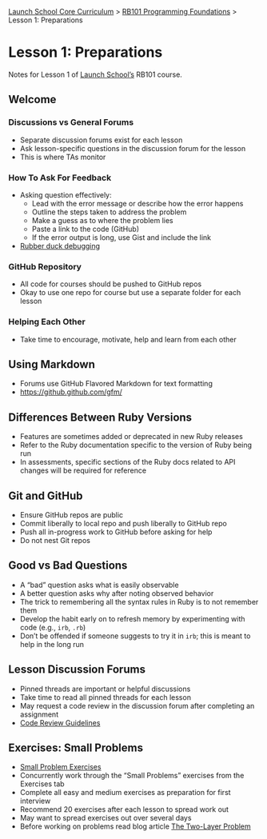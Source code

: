 [Launch School Core Curriculum](/README.md) >
[RB101 Programming Foundations](/rb101/rb101_notes.md) >
Lesson 1: Preparations

# Lesson 1: Preparations

Notes for Lesson 1 of [Launch School’s](https://launchschool.com) RB101 course.

## Welcome

### Discussions vs General Forums
* Separate discussion forums exist for each lesson
* Ask lesson-specific questions in the discussion forum for the lesson
* This is where TAs monitor

### How To Ask For Feedback
* Asking question effectively:
  * Lead with the error message or describe how the error happens
  * Outline the steps taken to address the problem
  * Make a guess as to where the problem lies
  * Paste a link to the code (GitHub)
  * If the error output is long, use Gist and include the link
* [Rubber duck debugging](https://en.wikipedia.org/wiki/Rubber_duck_debugging)

### GitHub Repository
* All code for courses should be pushed to GitHub repos
* Okay to use one repo for course but use a separate folder for each lesson

### Helping Each Other
* Take time to encourage, motivate, help and learn from each other

## Using Markdown
* Forums use GitHub Flavored Markdown for text formatting
* https://github.github.com/gfm/

## Differences Between Ruby Versions
* Features are sometimes added or deprecated in new Ruby releases
* Refer to the Ruby documentation specific to the version of Ruby being run
* In assessments, specific sections of the Ruby docs related to API changes will be required for reference 

## Git and GitHub
* Ensure GitHub repos are public
* Commit liberally to local repo and push liberally to GitHub repo
* Push all in-progress work to GitHub before asking for help
* Do not nest Git repos

## Good vs Bad Questions
* A “bad” question asks what is easily observable
* A better question asks why after noting observed behavior
* The trick to remembering all the syntax rules in Ruby is to not remember them
* Develop the habit early on to refresh memory by experimenting with code (e.g., `irb`, `.rb`)
* Don’t be offended if someone suggests to try it in `irb`; this is meant to help in the long run

## Lesson Discussion Forums
* Pinned threads are important or helpful discussions
* Take time to read all pinned threads for each lesson
* May request a code review in the discussion forum after completing an assignment
* [Code Review Guidelines](https://launchschool.com/gists/8bbb0e2a)

## Exercises: Small Problems
* [Small Problem Exercises](https://launchschool.com/exercises#RB101RB109_small_problems)
* Concurrently work through the “Small Problems” exercises from the Exercises tab
* Complete all easy and medium exercises as preparation for first interview
* Recommend 20 exercises after each lesson to spread work out
* May want to spread exercises out over several days
* Before working on problems read blog article [The Two-Layer Problem](https://medium.com/launch-school/the-two-layer-problem-915b7587654c)

